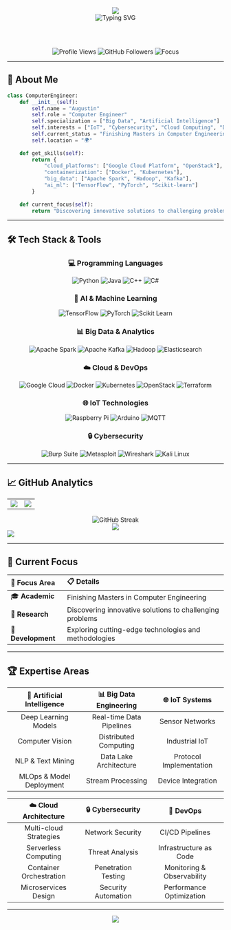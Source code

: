 <div align="center">
  <img src="https://capsule-render.vercel.app/api?type=waving&color=gradient&customColorList=6&height=300&section=header&text=Hi%20there,%20I'm%20Augustin!&fontSize=50&fontColor=fff&animation=fadeIn&fontAlignY=38&desc=Computer%20Engineer%20|%20Problem%20Solver%20|%20Innovation%20Enthusiast&descAlignY=55&descAlign=50" />
</div>

<div align="center">
  <img src="https://readme-typing-svg.herokuapp.com?font=Fira+Code&size=30&duration=3000&pause=1000&color=00D9FF&center=true&vCenter=true&width=600&lines=Computer+Engineer;Big+Data+%26+AI+Specialist;IoT+%26+CyberSec+Enthusiast" alt="Typing SVG" />
</div>

<br><br>

<div align="center">
  <img src="https://komarev.com/ghpvc/?username=augustinbesu&color=blueviolet&style=for-the-badge&label=Profile+Views" alt="Profile Views" />
  <img src="https://img.shields.io/github/followers/augustinbesu?label=Followers&style=for-the-badge&color=blue" alt="GitHub Followers" />
  <img src="https://img.shields.io/badge/Focus-Problem%20Solving-brightgreen?style=for-the-badge" alt="Focus" />
</div>

---

## 🚀 About Me

```python
class ComputerEngineer:
    def __init__(self):
        self.name = "Augustin"
        self.role = "Computer Engineer"
        self.specialization = ["Big Data", "Artificial Intelligence"]
        self.interests = ["IoT", "Cybersecurity", "Cloud Computing", "DevOps"]
        self.current_status = "Finishing Masters in Computer Engineering"
        self.location = "🌍"
        
    def get_skills(self):
        return {
            "cloud_platforms": ["Google Cloud Platform", "OpenStack"],
            "containerization": ["Docker", "Kubernetes"],
            "big_data": ["Apache Spark", "Hadoop", "Kafka"],
            "ai_ml": ["TensorFlow", "PyTorch", "Scikit-learn"]
        }
    
    def current_focus(self):
        return "Discovering innovative solutions to challenging problems"
```

---

## 🛠️ Tech Stack & Tools

<div align="center">

### 💻 Programming Languages
![Python](https://img.shields.io/badge/Python-3776AB?style=for-the-badge&logo=python&logoColor=white)
![Java](https://img.shields.io/badge/Java-ED8B00?style=for-the-badge&logo=java&logoColor=white)
![C++](https://img.shields.io/badge/C++-00599C?style=for-the-badge&logo=c%2B%2B&logoColor=white)
![C#](https://img.shields.io/badge/C%23-239120?style=for-the-badge&logo=c-sharp&logoColor=white)

### 🤖 AI & Machine Learning
![TensorFlow](https://img.shields.io/badge/TensorFlow-FF6F00?style=for-the-badge&logo=tensorflow&logoColor=white)
![PyTorch](https://img.shields.io/badge/PyTorch-EE4C2C?style=for-the-badge&logo=pytorch&logoColor=white)
![Scikit Learn](https://img.shields.io/badge/scikit_learn-F7931E?style=for-the-badge&logo=scikit-learn&logoColor=white)

### 📊 Big Data & Analytics
![Apache Spark](https://img.shields.io/badge/Apache_Spark-FFFFFF?style=for-the-badge&logo=apachespark&logoColor=#E35A16)
![Apache Kafka](https://img.shields.io/badge/Apache_Kafka-000?style=for-the-badge&logo=apachekafka)
![Hadoop](https://img.shields.io/badge/Apache_Hadoop-66CCFF?style=for-the-badge&logo=apachehadoop&logoColor=black)
![Elasticsearch](https://img.shields.io/badge/Elasticsearch-005571?style=for-the-badge&logo=elasticsearch)

### ☁️ Cloud & DevOps
![Google Cloud](https://img.shields.io/badge/Google_Cloud-4285F4?style=for-the-badge&logo=google-cloud&logoColor=white)
![Docker](https://img.shields.io/badge/Docker-2CA5E0?style=for-the-badge&logo=docker&logoColor=white)
![Kubernetes](https://img.shields.io/badge/kubernetes-326ce5.svg?&style=for-the-badge&logo=kubernetes&logoColor=white)
![OpenStack](https://img.shields.io/badge/OpenStack-%23f01742.svg?style=for-the-badge&logo=openstack&logoColor=white)
![Terraform](https://img.shields.io/badge/Terraform-7B42BC?style=for-the-badge&logo=terraform&logoColor=white)

### 🌐 IoT Technologies
![Raspberry Pi](https://img.shields.io/badge/Raspberry%20Pi-A22846?style=for-the-badge&logo=Raspberry%20Pi&logoColor=white)
![Arduino](https://img.shields.io/badge/Arduino-00979D?style=for-the-badge&logo=Arduino&logoColor=white)
![MQTT](https://img.shields.io/badge/MQTT-660066?style=for-the-badge&logo=mqtt&logoColor=white)

### 🔒 Cybersecurity
![Burp Suite](https://img.shields.io/badge/Burp_Suite-FF6633?style=for-the-badge&logo=burpsuite&logoColor=white)
![Metasploit](https://img.shields.io/badge/Metasploit-2596CD?style=for-the-badge&logo=metasploit&logoColor=white)
![Wireshark](https://img.shields.io/badge/Wireshark-1679A7?style=for-the-badge&logo=Wireshark&logoColor=white)
![Kali Linux](https://img.shields.io/badge/Kali_Linux-557C94?style=for-the-badge&logo=kali-linux&logoColor=white)

</div>

---

## 📈 GitHub Analytics

<div align="center">
<table>
<tr>
<td width="50%">

<img src="https://github-readme-stats.vercel.app/api?username=augustinbesu&show_icons=true&theme=radical&include_all_commits=true&count_private=true&hide_border=true&bg_color=0D1117&title_color=00D9FF&icon_color=00D9FF&text_color=FFFFFF"/>

</td>
<td width="50%">

<img src="https://github-readme-stats.vercel.app/api/top-langs/?username=augustinbesu&layout=compact&langs_count=8&theme=radical&hide=jupyter%20notebook&hide_border=true&bg_color=0D1117&title_color=00D9FF&text_color=FFFFFF"/>

</td>
</tr>
</table>
</div>

<div align="center">
  <img src="https://github-readme-streak-stats.herokuapp.com/?user=augustinbesu&theme=radical&hide_border=true&background=0D1117&stroke=00D9FF&ring=00D9FF&fire=00D9FF&currStreakNum=FFFFFF&sideNums=FFFFFF&currStreakLabel=00D9FF&sideLabels=00D9FF&dates=FFFFFF" alt="GitHub Streak" />
</div>

<div align="center">
  <img src="https://github-readme-activity-graph.vercel.app/graph?username=augustinbesu&custom_title=Augustin's%20GitHub%20Activity%20Graph&bg_color=0D1117&color=FFFFFF&line=00D9FF&point=00D9FF&area_color=00D9FF&title_color=00D9FF&area=true&hide_border=true" />
</div>

<img src="https://user-images.githubusercontent.com/73097560/115834477-dbab4500-a447-11eb-908a-139a6edaec5c.gif">


---

## 🎯 Current Focus

<div align="center">

| 🎯 **Focus Area** | 📋 **Details** |
|:---|:---|
| 🎓 **Academic** | Finishing Masters in Computer Engineering |
| 🔬 **Research** | Discovering innovative solutions to challenging problems |
| 🚀 **Development** | Exploring cutting-edge technologies and methodologies |

</div>

---

## 🏆 Expertise Areas

<div align="center">

| 🤖 **Artificial Intelligence** | 📊 **Big Data Engineering** | 🌐 **IoT Systems** |
|:---:|:---:|:---:|
| Deep Learning Models | Real-time Data Pipelines | Sensor Networks |
| Computer Vision | Distributed Computing | Industrial IoT |
| NLP & Text Mining | Data Lake Architecture | Protocol Implementation |
| MLOps & Model Deployment | Stream Processing | Device Integration |

| ☁️ **Cloud Architecture** | 🔒 **Cybersecurity** | 🚀 **DevOps** |
|:---:|:---:|:---:|
| Multi-cloud Strategies | Network Security | CI/CD Pipelines |
| Serverless Computing | Threat Analysis | Infrastructure as Code |
| Container Orchestration | Penetration Testing | Monitoring & Observability |
| Microservices Design | Security Automation | Performance Optimization |

</div>

---

<div align="center">
  <img src="https://capsule-render.vercel.app/api?type=waving&color=00d9ff&height=100&section=footer" />
</div>

